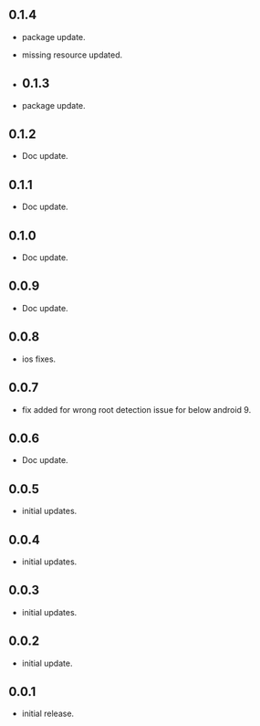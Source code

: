 ## 0.1.4

* package update.
* missing resource updated.

* ## 0.1.3

* package update.

## 0.1.2

* Doc update.

## 0.1.1

* Doc update.

## 0.1.0

* Doc update.

## 0.0.9

* Doc update.

## 0.0.8

* ios fixes.

## 0.0.7

* fix added for wrong root detection issue for below android 9.

## 0.0.6

* Doc update.

## 0.0.5

* initial updates.

## 0.0.4

* initial updates.

## 0.0.3

* initial updates.

## 0.0.2

* initial update.

## 0.0.1

* initial release.
